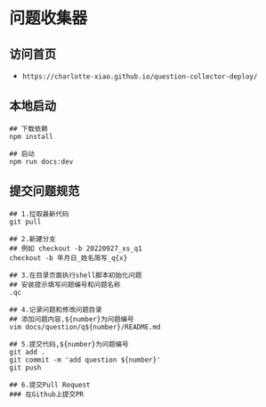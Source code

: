 # 问题收集器

## 访问首页

- `https://charlotte-xiao.github.io/question-collector-deploy/`

## 本地启动

```shell
## 下载依赖
npm install

## 启动
npm run docs:dev
```

## 提交问题规范

```shell
## 1.拉取最新代码
git pull

## 2.新建分支
## 例如 checkout -b 20220927_xs_q1
checkout -b 年月日_姓名简写_q{x}

## 3.在目录页面执行shell脚本初始化问题
## 安装提示填写问题编号和问题名称
.qc

## 4.记录问题和修改问题目录
## 添加问题内容,${number}为问题编号
vim docs/question/q${number}/README.md

## 5.提交代码,${number}为问题编号
git add .
git commit -m 'add question ${number}'
git push 

## 6.提交Pull Request
### 在Github上提交PR
```
